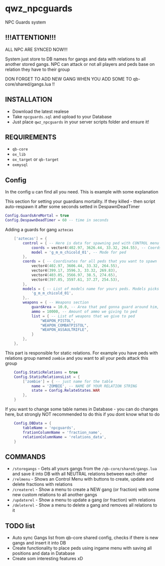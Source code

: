 # qwz_npcguards
NPC Guards system

## !!!ATTENTION!!!

ALL NPC ARE SYNCED NOW!!!

System just store to DB names for gangs and data with relations to all another stored gangs. NPC can attack or not all players and peds base on relation they have to their group

DON FORGET TO ADD NEW GANG WHEN YOU ADD SOME TO qb-core/shared/gangs.lua !!

## INSTALLATION
 - Download the latest realese
 - Take `npcguards.sql` and upload to your Database
 - Just place `qwz_npcguards` in your server scripts folder and ensure it!

## REQUIREMENTS
 - `qb-core`
 - `ox_lib`
 - `ox_target` or `qb-target`
 - `oxmysql`

## Config

In the config u can find all you need. This is example with some explanation


This section for setting your guardians mortality. If they killed - then script auto-respawn it after some seconds setted in DespawnDeadTimer

```lua
Config.GuardsAreMortal = true
Config.DespawnDeadTimer = 60 -- time in seconds
```

Adding a guards for gang `aztecas`

```lua
    ['aztecas'] = {
        control = { -- Here is data for spawning ped with CONTROL menu for all ur guards
            coords = vector4(402.97, 3626.44, 33.32, 264.55), -- Coords for this ped
            model = 'g_m_m_chicold_01', -- Mode for ped
        },
        coords = { -- Coordinates for all peds that you want to spawn
            vector4(402.97, 3606.44, 33.32, 264.55),
            vector4(399.17, 3596.3, 33.32, 269.83),
            vector4(403.05, 3566.97, 38.5, 274.65),
            vector4(397.05, 3597.61, 37.27, 254.53),
        },
        models = { -- List of models name for yours peds. Models picks randomly
            'g_m_m_chicold_01',
        },.
        weapons = { -- Weapons section
            guardArea = 10.0, -- Area that ped gonna guard around him, THIS OPTION NEED IF freeze IS SET TO FALSE! Just leave it 10.0
            ammo = 10000, -- Amount of ammo we giving to ped
            list = { -- List of weapons that we give to ped
                "WEAPON_PISTOL",
                "WEAPON_COMBATPISTOL",
                "WEAPON_ASSAULTRIFLE",
            }
        },
    },
```
This part is responsible for static relations. For example you have peds with relations group named `zombie` and you want to all your peds attack this group

```lua
    Config.StaticRelations = true
    Config.StaticRelationsList = {
        ['zombie'] = { -- just name for the table
            name = 'ZOMBIE', -- NAME OF YOUR RELATION STRING
            state = Config.RelateStates.WAR
        },
    }
```

If you want to change some table names in Database - you can do changes here, but strongly NOT recommended to do this if you dont know what to do

```lua
    Config.DBData = {
        tableName = 'npcguards',
        frationColumnName = 'fraction_name',
        relationColumnName = 'relations_data',
    }
```

## COMMANDS
 - `/storegangs` - Gets all yours gangs from the `/qb-core/shared/gangs.lua` and save it into DB with all NEUTRAL relations between each other
 - `/relmenu` - Shows an Control Menu with buttons to create, update and delete fractions with relations
 - `/createrel` - Show a menu to create a NEW gang (or fraction) with some new custom relations to all another gangs
 - `/updaterel` - Show a menu to update a gang (or fraction) with relations
 - `/deleterel` - Show a menu to delete a gang and removes all relations to it

 ## TODO list
 - Auto sync Gangs list from qb-core shared config, checks if there is new gangs and insert it into DB
 - Create functionality to place peds using ingame menu with saving all positions and data in Database
 - Create som interesting features xD
